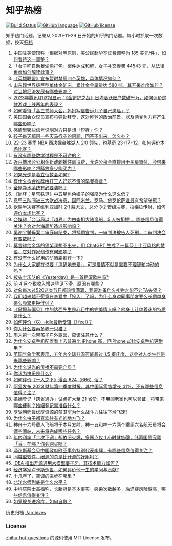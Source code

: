 # 知乎热榜
[![Build Status](https://github.com/ToWeLong/zhihu-hot-questions/workflows/CI/badge.svg)](https://github.com/ToWeLong/zhihu-hot-questions/actions)
[![GitHub language](https://img.shields.io/badge/language-golang-orange.svg)](https://golang.org/)
[![GitHub license](https://img.shields.io/github/license/ToWeLong/zhihu-hot-questions)](https://github.com/ToWeLong/zhihu-hot-questions/blob/main/LICENSE)

知乎热门话题，记录从 2020-11-29 日开始的知乎热门话题。每小时抓取一次数据，按天[归档](./archives)

<!-- BEGIN -->

1. [中国驻美使馆称「根据对等原则，美公民赴华签证费调整为 185 美元/件」，如何看待这一调整？](https://www.zhihu.com/question/601450227)
1. [「女子吃自助餐偷偷打包」案件达成和解，女子补交餐费 44543 元，从法律角度如何解读此事？](https://www.zhihu.com/question/600600894)
1. [《英雄联盟》宣布暂时禁用四个英雄，具体情况如何？](https://www.zhihu.com/question/601673469)
1. [山东现世界级巨型单体金矿床，累计金金属量达 580 吨，其开采难度如何？对当地经济发展有哪些影响？](https://www.zhihu.com/question/601844155)
1. [2023年腾讯Q1财报显示：《金铲铲之战》日均活跃账户数破千万，如何评价这款游戏上线两年的表现？](https://www.zhihu.com/question/601696479)
1. [如何看待「高三誓师大会，妈妈写信告诉儿子自己患癌」？](https://www.zhihu.com/question/601454464)
1. [美国国会众议员宣布将弹劾拜登，这对拜登的政治前景、以及两党角力将产生哪些影响？](https://www.zhihu.com/question/601850171)
1. [感情里哪些信号说明对方只是想「短择」你？](https://www.zhihu.com/question/599386419)
1. [孩子每天都问一些天马行空的问题，回答不出来，怎么办？](https://www.zhihu.com/question/593330381)
1. [22-23 赛季 NBA 西决掘金胜湖人 2:0 领先，约基奇 23+17+12，如何评价本场比赛？](https://www.zhihu.com/question/601826347)
1. [有没有哪些数学过程是不可逆的？](https://www.zhihu.com/question/564595230)
1. [近百城出台公积金新政驰援住房消费，允许公积金直接用于买房首付，会带来哪些影响？将释放多少购买力？](https://www.zhihu.com/question/601830940)
1. [如果光速是葛立恒数会如何?](https://www.zhihu.com/question/598542678)
1. [有什么适合推荐给打工人好吃不贵的早餐零食？](https://www.zhihu.com/question/592932916)
1. [全屋净水系统有必要装吗？](https://www.zhihu.com/question/484448539)
1. [《崩坏：星穹铁道》中五星角色姬子的强度为什么这么低？](https://www.zhihu.com/question/600592720)
1. [意甲三队闯进三大欧战决赛，国际米兰、罗马、佛罗伦萨谁最有希望夺冠？](https://www.zhihu.com/question/601826097)
1. [欧联半决赛塞维利亚加时 2:1 胜尤文，总分 3:2 晋级决赛，拉梅拉传射，如何评价本场比赛？](https://www.zhihu.com/question/601812628)
1. [台媒称「台当局以『越界』为由查扣大陆渔船，5 人被扣押」，哪些信息值得关注？会对台海局势造成影响吗？](https://www.zhihu.com/question/601690312)
1. [吴谢宇弑母案二审庭审结束，将择期宣判，一审判决被告人死刑，二审判决会有变数吗？](https://www.zhihu.com/question/601832243)
1. [莫言称给余华的颁奖词想不出来，用 ChatGPT 生成了一篇莎士比亚风格的赞语，它对作家创作有何影响？](https://www.zhihu.com/question/601474371)
1. [有没有什么好用的防晒霜推荐一下?](https://www.zhihu.com/question/599629586)
1. [为什么大家都在说要「清醒地恋爱」，可是爱情不就是需要不理智和冲动的吗？](https://www.zhihu.com/question/599386039)
1. [披头士乐队的《Yesterday》是一首摇滚歌曲吗?](https://www.zhihu.com/question/600634045)
1. [前 4 月个税收入增速罕见下滑，原因有哪些？](https://www.zhihu.com/question/601724097)
1. [对象每次过520这类节日都热情满满，我要准备什么礼物才能不让TA失望？](https://www.zhihu.com/question/601738391)
1. [我们越来越不愿意在恋爱中「投入」了吗，为什么身边同事朋友要么长期单身要么频繁更换伴侣？](https://www.zhihu.com/question/599385397)
1. [《傲慢与偏见》中的达西先生是心目中的完美情人吗？他身上让你着迷的特质是什么？](https://www.zhihu.com/question/596586312)
1. [如何评价（G）-idle最新专辑《I feel》？](https://www.zhihu.com/question/601093170)
1. [你为什么要再多养一只猫？](https://www.zhihu.com/question/599336018)
1. [周末第一次带孩子户外露营，应该注意什么？](https://www.zhihu.com/question/601475777)
1. [为什么安卓手机配置看上去普遍比 iPhone 高，但iPhone 却比安卓手机更耐用？](https://www.zhihu.com/question/601482403)
1. [英国气象学家表示，五年内全球升温可能超过 1.5 摄氏度，这会对人类生存带来哪些影响？](https://www.zhihu.com/question/601680032)
1. [为什么说光的传播不需要介质？](https://www.zhihu.com/question/531734213)
1. [你认为快乐是什么?](https://www.zhihu.com/question/601549589)
1. [如何评价《一人之下》漫画 624（666）话？](https://www.zhihu.com/question/601795213)
1. [阿里发布 2023 财年第四季度财报，其中国际零售增长 41%，还有哪些信息值得关注？](https://www.zhihu.com/question/601755817)
1. [婚姻登记「跨省通办」试点扩大至 21 省份，不用回老家也可以领证，将带来哪些便利？婚姻登记需准备什么？](https://www.zhihu.com/question/601676196)
1. [享受朝廷最优厚资源的禁卫军为什么战斗力往往下滑飞速?](https://www.zhihu.com/question/600916367)
1. [为什么虫子都喜欢往有光的地方飞？](https://www.zhihu.com/question/540310092)
1. [神舟十六号载人飞船将于本月发射，神十五和神十六两个乘组六名航天员将会师空间站，未来将完成哪些任务？](https://www.zhihu.com/question/601686640)
1. [年内利率「二次下调」却依旧火爆，多网点仅 1 小时就售罄，储蓄国债究竟「香」在哪？你会购买吗？](https://www.zhihu.com/question/601846725)
1. [泽连斯基会见中国政府欧亚事务特别代表李辉，有哪些信息值得关注？](https://www.zhihu.com/question/601656777)
1. [同类型软件，闭源的总是比开源的好用吗？](https://www.zhihu.com/question/596895451)
1. [IDEA 推出开源通用大模型姜子牙，其技术能力如何？](https://www.zhihu.com/question/601516592)
1. [经济学家卢卡斯逝世，如何评价他一生的学问与贡献?](https://www.zhihu.com/question/601200769)
1. [十几年了，空调的进步在哪里？](https://www.zhihu.com/question/340412012)
1. [北洋水师到底是什么水平？](https://www.zhihu.com/question/23648894)
1. [中科院院士高福称，长新冠是基本事实，感染次数越多，后遗症风险越高，哪些信息值得关注？](https://www.zhihu.com/question/601630019)
1. [如果被关进冷库，如何自救？](https://www.zhihu.com/question/347002645)

<!-- END -->

历史归档 [./archives](./archives)


### License
[zhihu-hot-questions](https://github.com/towelong/zhihu-hot-questions) 的源码使用 MIT License 发布。